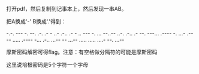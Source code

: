打开pdf，然后复制到记事本上，然后发现一串AB。

把A换成'-' B换成'.'得到：

-.-. --- -. --. .-. .- - ..- .-.. .- - .. --- -. ... --..-- ..-. .-.. .- --. ---... .---- -. ...- .---- ..... .---- -... .-.. ...-- -- ...-- ..... ..... ....- --. ...--

摩斯密码解密可得flag。注意：有空格做分隔符的可能是摩斯密码

这里说培根密码是5个字符一个字母
